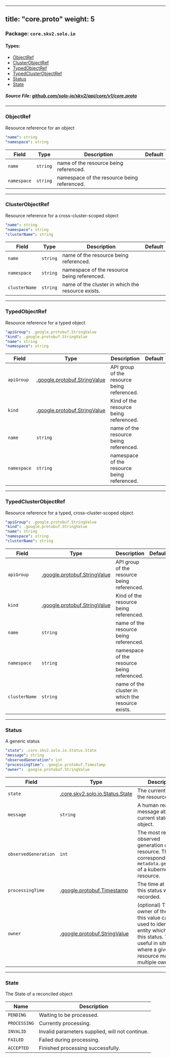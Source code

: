 
---
title: "core.proto"
weight: 5
---

<!-- Code generated by solo-kit. DO NOT EDIT. -->


### Package: `core.skv2.solo.io` 
#### Types:


- [ObjectRef](#objectref)
- [ClusterObjectRef](#clusterobjectref)
- [TypedObjectRef](#typedobjectref)
- [TypedClusterObjectRef](#typedclusterobjectref)
- [Status](#status)
- [State](#state)
  



##### Source File: [github.com/solo-io/skv2/api/core/v1/core.proto](https://github.com/solo-io/skv2/blob/master/api/core/v1/core.proto)





---
### ObjectRef

 
Resource reference for an object

```yaml
"name": string
"namespace": string

```

| Field | Type | Description | Default |
| ----- | ---- | ----------- |----------- | 
| `name` | `string` | name of the resource being referenced. |  |
| `namespace` | `string` | namespace of the resource being referenced. |  |




---
### ClusterObjectRef

 
Resource reference for a cross-cluster-scoped object

```yaml
"name": string
"namespace": string
"clusterName": string

```

| Field | Type | Description | Default |
| ----- | ---- | ----------- |----------- | 
| `name` | `string` | name of the resource being referenced. |  |
| `namespace` | `string` | namespace of the resource being referenced. |  |
| `clusterName` | `string` | name of the cluster in which the resource exists. |  |




---
### TypedObjectRef

 
Resource reference for a typed object

```yaml
"apiGroup": .google.protobuf.StringValue
"kind": .google.protobuf.StringValue
"name": string
"namespace": string

```

| Field | Type | Description | Default |
| ----- | ---- | ----------- |----------- | 
| `apiGroup` | [.google.protobuf.StringValue](https://developers.google.com/protocol-buffers/docs/reference/csharp/class/google/protobuf/well-known-types/string-value) | API group of the resource being referenced. |  |
| `kind` | [.google.protobuf.StringValue](https://developers.google.com/protocol-buffers/docs/reference/csharp/class/google/protobuf/well-known-types/string-value) | Kind of the resource being referenced. |  |
| `name` | `string` | name of the resource being referenced. |  |
| `namespace` | `string` | namespace of the resource being referenced. |  |




---
### TypedClusterObjectRef

 
Resource reference for a typed, cross-cluster-scoped object

```yaml
"apiGroup": .google.protobuf.StringValue
"kind": .google.protobuf.StringValue
"name": string
"namespace": string
"clusterName": string

```

| Field | Type | Description | Default |
| ----- | ---- | ----------- |----------- | 
| `apiGroup` | [.google.protobuf.StringValue](https://developers.google.com/protocol-buffers/docs/reference/csharp/class/google/protobuf/well-known-types/string-value) | API group of the resource being referenced. |  |
| `kind` | [.google.protobuf.StringValue](https://developers.google.com/protocol-buffers/docs/reference/csharp/class/google/protobuf/well-known-types/string-value) | Kind of the resource being referenced. |  |
| `name` | `string` | name of the resource being referenced. |  |
| `namespace` | `string` | namespace of the resource being referenced. |  |
| `clusterName` | `string` | name of the cluster in which the resource exists. |  |




---
### Status

 
A generic status

```yaml
"state": .core.skv2.solo.io.Status.State
"message": string
"observedGeneration": int
"processingTime": .google.protobuf.Timestamp
"owner": .google.protobuf.StringValue

```

| Field | Type | Description | Default |
| ----- | ---- | ----------- |----------- | 
| `state` | [.core.skv2.solo.io.Status.State](../core.proto.sk/#state) | The current state of the resource. |  |
| `message` | `string` | A human readable message about the current state of the object. |  |
| `observedGeneration` | `int` | The most recently observed generation of the resource. This value corresponds to the `metadata.generation` of a kubernetes resource. |  |
| `processingTime` | [.google.protobuf.Timestamp](https://developers.google.com/protocol-buffers/docs/reference/csharp/class/google/protobuf/well-known-types/timestamp) | The time at which this status was recorded. |  |
| `owner` | [.google.protobuf.StringValue](https://developers.google.com/protocol-buffers/docs/reference/csharp/class/google/protobuf/well-known-types/string-value) | (optional) The owner of the status, this value can be used to identify the entity which wrote this status. This is useful in situations where a given resource may have multiple owners. |  |




---
### State

 
The State of a reconciled object

| Name | Description |
| ----- | ----------- | 
| `PENDING` | Waiting to be processed. |
| `PROCESSING` | Currently processing. |
| `INVALID` | Invalid parameters supplied, will not continue. |
| `FAILED` | Failed during processing. |
| `ACCEPTED` | Finished processing successfully. |





<!-- Start of HubSpot Embed Code -->
<script type="text/javascript" id="hs-script-loader" async defer src="//js.hs-scripts.com/5130874.js"></script>
<!-- End of HubSpot Embed Code -->
